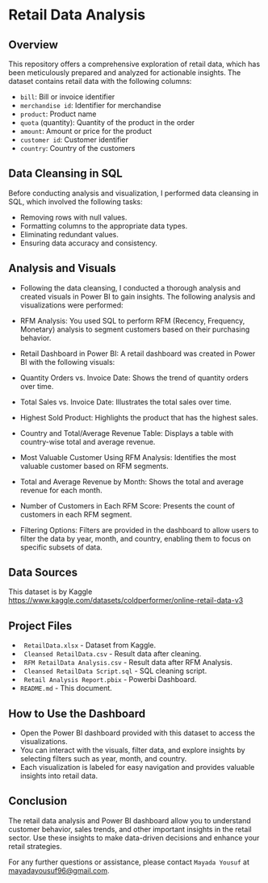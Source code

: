 # Retail Data Analysis

## Overview

This repository offers a comprehensive exploration of retail data, which has been meticulously prepared and analyzed for actionable insights. The dataset contains retail data with the following columns:
-	`bill`: Bill or invoice identifier
-	`merchandise id`: Identifier for merchandise
-	`product`: Product name
-	`quota` (quantity): Quantity of the product in the order
-	`amount`: Amount or price for the product
-	`customer id`: Customer identifier
-	`country`: Country of the customers


## Data Cleansing in SQL

Before conducting analysis and visualization, I performed data cleansing in SQL, which involved the following tasks:
-	Removing rows with null values.
-	Formatting columns to the appropriate data types.
-	Eliminating redundant values.
-	Ensuring data accuracy and consistency.


## Analysis and Visuals

-	Following the data cleansing, I conducted a thorough analysis and created visuals in Power BI to gain insights. The following analysis and visualizations were performed:

-	RFM Analysis: You used SQL to perform RFM (Recency, Frequency, Monetary) analysis to segment customers based on their purchasing behavior.

-	Retail Dashboard in Power BI: A retail dashboard was created in Power BI with the following visuals: 

-	Quantity Orders vs. Invoice Date: Shows the trend of quantity orders over time.
-	Total Sales vs. Invoice Date: Illustrates the total sales over time.
-	Highest Sold Product: Highlights the product that has the highest sales.
-	Country and Total/Average Revenue Table: Displays a table with country-wise total and average revenue.
-	Most Valuable Customer Using RFM Analysis: Identifies the most valuable customer based on RFM segments.
-	Total and Average Revenue by Month: Shows the total and average revenue for each month.
-	Number of Customers in Each RFM Score: Presents the count of customers in each RFM segment.
-	Filtering Options: Filters are provided in the dashboard to allow users to filter the data by year, month, and country, enabling them to focus on specific subsets of data.

## Data Sources

This dataset is by Kaggle 
https://www.kaggle.com/datasets/coldperformer/online-retail-data-v3

## Project Files

- ` RetailData.xlsx` - Dataset from Kaggle.
- ` Cleansed RetailData.csv` - Result data after cleaning.
- ` RFM RetailData Analysis.csv` - Result data after RFM Analysis.
- ` Cleansed RetailData Script.sql` - SQL cleaning script.
- ` Retail Analysis Report.pbix` - Powerbi Dashboard.
- `README.md` - This document.


## How to Use the Dashboard

-	Open the Power BI dashboard provided with this dataset to access the visualizations.
-	You can interact with the visuals, filter data, and explore insights by selecting filters such as year, month, and country.
-	Each visualization is labeled for easy navigation and provides valuable insights into retail data.

## Conclusion

The retail data analysis and Power BI dashboard allow you to understand customer behavior, sales trends, and other important insights in the retail sector. Use these insights to make data-driven decisions and enhance your retail strategies.

For any further questions or assistance, please contact `Mayada Yousuf` at mayadayousuf96@gmail.com.

